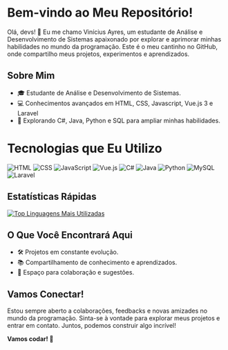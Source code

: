 # Bem-vindo ao Meu Repositório!

Olá, devs! 👋 Eu me chamo Vinícius Ayres, um estudante de Análise e Desenvolvimento de Sistemas apaixonado por explorar e aprimorar minhas habilidades no mundo da programação. Este é o meu cantinho no GitHub, onde compartilho meus projetos, experimentos e aprendizados.

## Sobre Mim
- 🎓 Estudante de Análise e Desenvolvimento de Sistemas.
- 💻 Conhecimentos avançados em HTML, CSS, Javascript, Vue.js 3 e Laravel
- 🚀 Explorando C#, Java, Python e SQL para ampliar minhas habilidades.

# Tecnologias que Eu Utilizo

![HTML](https://img.shields.io/badge/-HTML-E34F26?style=for-the-badge&logo=html5&logoColor=white)
![CSS](https://img.shields.io/badge/-CSS-1572B6?style=for-the-badge&logo=css3&logoColor=white)
![JavaScript](https://img.shields.io/badge/-JavaScript-F7DF1E?style=for-the-badge&logo=javascript&logoColor=black)
![Vue.js](https://img.shields.io/badge/-Vue.js-4FC08D?style=for-the-badge&logo=vue.js&logoColor=white)
![C#](https://img.shields.io/badge/-C%23-239120?style=for-the-badge&logo=c-sharp&logoColor=white)
![Java](https://img.shields.io/badge/-Java-007396?style=for-the-badge&logo=java&logoColor=white)
![Python](https://img.shields.io/badge/-Python-3776AB?style=for-the-badge&logo=python&logoColor=white)
![MySQL](https://img.shields.io/badge/-MySQL-4479A1?style=for-the-badge&logo=mysql&logoColor=white)
![Laravel](https://img.shields.io/badge/-Laravel-FF2D20?style=for-the-badge&logo=laravel&logoColor=white)

## Estatísticas Rápidas
[![Top Linguagens Mais Utilizadas](https://github-readme-stats.vercel.app/api/top-langs/?username=vini-ayres&layout=compact)](https://github.com/anuraghazra/github-readme-stats)

## O Que Você Encontrará Aqui
- 🛠️ Projetos em constante evolução.
- 📚 Compartilhamento de conhecimento e aprendizados.
- 🤝 Espaço para colaboração e sugestões.

## Vamos Conectar!
Estou sempre aberto a colaborações, feedbacks e novas amizades no mundo da programação. Sinta-se à vontade para explorar meus projetos e entrar em contato. Juntos, podemos construir algo incrível!

**Vamos codar! 🚀**
